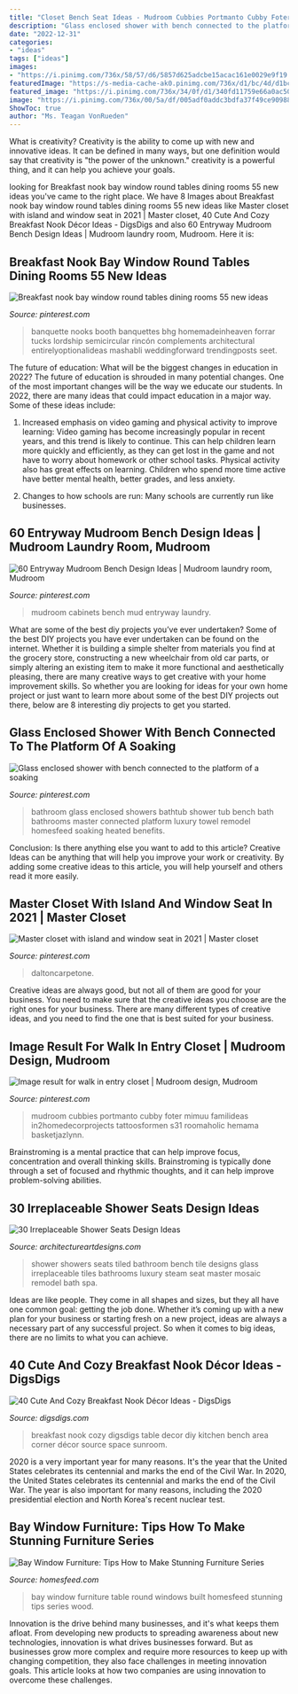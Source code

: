 ```yaml
---
title: "Closet Bench Seat Ideas - Mudroom Cubbies Portmanto Cubby Foter Mimuu Familideas In2homedecorprojects Tattoosformen S31 Roomaholic Hemama Basketjazlynn"
description: "Glass enclosed shower with bench connected to the platform of a soaking"
date: "2022-12-31"
categories:
- "ideas"
tags: ["ideas"]
images:
- "https://i.pinimg.com/736x/58/57/d6/5857d625adcbe15acac161e0029e9f19.jpg"
featuredImage: "https://s-media-cache-ak0.pinimg.com/736x/d1/bc/4d/d1bc4dfad57e499c8d4c0dee0e0f3a32--bathroom-closet-bathroom-stuff.jpg"
featured_image: "https://i.pinimg.com/736x/34/0f/d1/340fd11759e66a0ac50f9eb2f8ecdddc.jpg"
image: "https://i.pinimg.com/736x/00/5a/df/005adf0addc3bdfa37f49ce9098816d9.jpg"
ShowToc: true
author: "Ms. Teagan VonRueden"
---
```



What is creativity?
Creativity is the ability to come up with new and innovative ideas. It can be defined in many ways, but one definition would say that creativity is "the power of the unknown." creativity is a powerful thing, and it can help you achieve your goals.

	

		
looking for Breakfast nook bay window round tables dining rooms 55 new ideas you've came to the right place. We have 8 Images about Breakfast nook bay window round tables dining rooms 55 new ideas like Master closet with island and window seat in 2021 | Master closet, 40 Cute And Cozy Breakfast Nook Décor Ideas - DigsDigs and also 60 Entryway Mudroom Bench Design Ideas | Mudroom laundry room, Mudroom. Here it is:
		
    
## Breakfast Nook Bay Window Round Tables Dining Rooms 55 New Ideas

<img loading=lazy src="https://i.pinimg.com/736x/58/57/d6/5857d625adcbe15acac161e0029e9f19.jpg" onerror="this.onerror=null;this.src='https://tse2.mm.bing.net/th?id=OIP.fZnP2UVmKehFtHNlniiomwAAAA&amp;pid=15.1';" alt="Breakfast nook bay window round tables dining rooms 55 new ideas">

_Source: pinterest.com_

>banquette nooks booth banquettes bhg homemadeinheaven forrar tucks lordship semicircular rincón complements architectural entirelyoptionalideas mashabli weddingforward trendingposts seet. 

	

The future of education: What will be the biggest changes in education in 2022?
The future of education is shrouded in many potential changes. One of the most important changes will be the way we educate our students. In 2022, there are many ideas that could impact education in a major way. Some of these ideas include: 
1) Increased emphasis on video gaming and physical activity to improve learning: Video gaming has become increasingly popular in recent years, and this trend is likely to continue. This can help children learn more quickly and efficiently, as they can get lost in the game and not have to worry about homework or other school tasks. Physical activity also has great effects on learning. Children who spend more time active have better mental health, better grades, and less anxiety. 

2) Changes to how schools are run: Many schools are currently run like businesses.

    
## 60 Entryway Mudroom Bench Design Ideas | Mudroom Laundry Room, Mudroom

<img loading=lazy src="https://i.pinimg.com/736x/00/5a/df/005adf0addc3bdfa37f49ce9098816d9.jpg" onerror="this.onerror=null;this.src='https://tse3.mm.bing.net/th?id=OIP.0MGg7uxRvqtMQKBq2ELCZgHaLG&amp;pid=15.1';" alt="60 Entryway Mudroom Bench Design Ideas | Mudroom laundry room, Mudroom">

_Source: pinterest.com_

>mudroom cabinets bench mud entryway laundry. 

	

What are some of the best diy projects you’ve ever undertaken?
Some of the best DIY projects you have ever undertaken can be found on the internet. Whether it is building a simple shelter from materials you find at the grocery store, constructing a new wheelchair from old car parts, or simply altering an existing item to make it more functional and aesthetically pleasing, there are many creative ways to get creative with your home improvement skills. So whether you are looking for ideas for your own home project or just want to learn more about some of the best DIY projects out there, below are 8 interesting diy projects to get you started.

    
## Glass Enclosed Shower With Bench Connected To The Platform Of A Soaking

<img loading=lazy src="https://s-media-cache-ak0.pinimg.com/736x/d1/bc/4d/d1bc4dfad57e499c8d4c0dee0e0f3a32--bathroom-closet-bathroom-stuff.jpg" onerror="this.onerror=null;this.src='https://tse1.mm.bing.net/th?id=OIP.VoQUyiOjkWOL6KRdPcuwkQHaLH&amp;pid=15.1';" alt="Glass enclosed shower with bench connected to the platform of a soaking">

_Source: pinterest.com_

>bathroom glass enclosed showers bathtub shower tub bench bath bathrooms master connected platform luxury towel remodel homesfeed soaking heated benefits. 

	

Conclusion: Is there anything else you want to add to this article?
Creative Ideas can be anything that will help you improve your work or creativity. By adding some creative ideas to this article, you will help yourself and others read it more easily.

    
## Master Closet With Island And Window Seat In 2021 | Master Closet

<img loading=lazy src="https://i.pinimg.com/736x/34/0f/d1/340fd11759e66a0ac50f9eb2f8ecdddc.jpg" onerror="this.onerror=null;this.src='https://tse4.mm.bing.net/th?id=OIP._Q7ZNNxozwVmaOthEjUYuwHaJ3&amp;pid=15.1';" alt="Master closet with island and window seat in 2021 | Master closet">

_Source: pinterest.com_

>daltoncarpetone. 

	

Creative ideas are always good, but not all of them are good for your business. You need to make sure that the creative ideas you choose are the right ones for your business. There are many different types of creative ideas, and you need to find the one that is best suited for your business.

    
## Image Result For Walk In Entry Closet | Mudroom Design, Mudroom

<img loading=lazy src="https://i.pinimg.com/736x/42/86/59/4286592bb460e9acda301f9227c1659a--entry-closet-mudroom.jpg" onerror="this.onerror=null;this.src='https://tse4.mm.bing.net/th?id=OIP.pRcPfjhnQw7YxfK9FzU9OAHaJ4&amp;pid=15.1';" alt="Image result for walk in entry closet | Mudroom design, Mudroom">

_Source: pinterest.com_

>mudroom cubbies portmanto cubby foter mimuu familideas in2homedecorprojects tattoosformen s31 roomaholic hemama basketjazlynn. 

	

Brainstroming is a mental practice that can help improve focus, concentration and overall thinking skills. Brainstroming is typically done through a set of focused and rhythmic thoughts, and it can help improve problem-solving abilities.

    
## 30 Irreplaceable Shower Seats Design Ideas

<img loading=lazy src="http://www.architectureartdesigns.com/wp-content/uploads/2013/07/inviewinteriordesign._com.jpg" onerror="this.onerror=null;this.src='https://tse1.mm.bing.net/th?id=OIP.AJ_mAcselN6VfEffifOyjQAAAA&amp;pid=15.1';" alt="30 Irreplaceable Shower Seats Design Ideas">

_Source: architectureartdesigns.com_

>shower showers seats tiled bathroom bench tile designs glass irreplaceable tiles bathrooms luxury steam seat master mosaic remodel bath spa. 

	

Ideas are like people. They come in all shapes and sizes, but they all have one common goal: getting the job done. Whether it’s coming up with a new plan for your business or starting fresh on a new project, ideas are always a necessary part of any successful project. So when it comes to big ideas, there are no limits to what you can achieve.

    
## 40 Cute And Cozy Breakfast Nook Décor Ideas - DigsDigs

<img loading=lazy src="http://www.digsdigs.com/photos/cute-and-cozy-breakfast-nook-decor-ideas-20.jpg" onerror="this.onerror=null;this.src='https://tse2.mm.bing.net/th?id=OIP.DyoQQlROt2S9rn8b5dGj4wHaJ3&amp;pid=15.1';" alt="40 Cute And Cozy Breakfast Nook Décor Ideas - DigsDigs">

_Source: digsdigs.com_

>breakfast nook cozy digsdigs table decor diy kitchen bench area corner décor source space sunroom. 

	

2020 is a very important year for many reasons. It's the year that the United States celebrates its centennial and marks the end of the Civil War.
In 2020, the United States celebrates its centennial and marks the end of the Civil War. The year is also important for many reasons, including the 2020 presidential election and North Korea's recent nuclear test.

    
## Bay Window Furniture: Tips How To Make Stunning Furniture Series

<img loading=lazy src="https://homesfeed.com/wp-content/uploads/2015/08/bay-windows-with-built-in-sofa-in-blue-color-round-wood-table-with-a-pair-of-black-chairs-a-classic-pendant-lamp-darker-staining-wood-floors.jpg" onerror="this.onerror=null;this.src='https://tse1.mm.bing.net/th?id=OIP.ySqQLPh27RjJiA0WYJFMewHaJ5&amp;pid=15.1';" alt="Bay Window Furniture: Tips How to Make Stunning Furniture Series">

_Source: homesfeed.com_

>bay window furniture table round windows built homesfeed stunning tips series wood. 

	

Innovation is the drive behind many businesses, and it's what keeps them afloat. From developing new products to spreading awareness about new technologies, innovation is what drives businesses forward. But as businesses grow more complex and require more resources to keep up with changing competition, they also face challenges in meeting innovation goals. This article looks at how two companies are using innovation to overcome these challenges.

